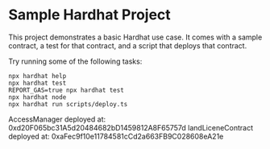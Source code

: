 # Sample Hardhat Project

This project demonstrates a basic Hardhat use case. It comes with a sample contract, a test for that contract, and a script that deploys that contract.

Try running some of the following tasks:

```shell
npx hardhat help
npx hardhat test
REPORT_GAS=true npx hardhat test
npx hardhat node
npx hardhat run scripts/deploy.ts
```


AccessManager deployed at: 0xd20F065bc31A5d20484682bD1459812A8F65757d
landLiceneContract deployed at: 0xaFec9f10e11784581cCd2a663FB9C028608eA21e
